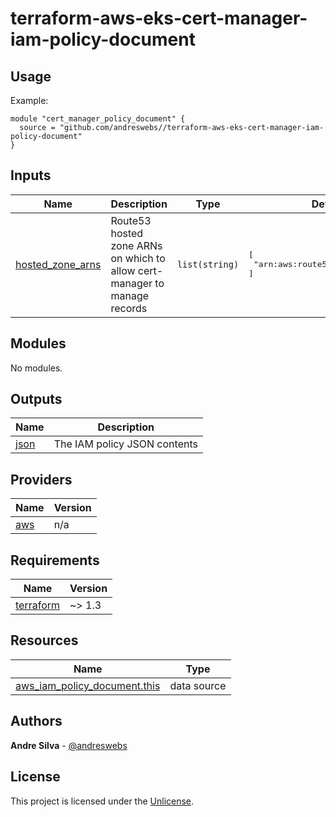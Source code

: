 # terraform-aws-eks-cert-manager-iam-policy-document

[//]: # (BEGIN_TF_DOCS)


## Usage

Example:

```hcl
module "cert_manager_policy_document" {
  source = "github.com/andreswebs//terraform-aws-eks-cert-manager-iam-policy-document"
}
```



## Inputs

| Name | Description | Type | Default | Required |
|------|-------------|------|---------|:--------:|
| <a name="input_hosted_zone_arns"></a> [hosted\_zone\_arns](#input\_hosted\_zone\_arns) | Route53 hosted zone ARNs on which to allow cert-manager to manage records | `list(string)` | <pre>[<br>  "arn:aws:route53:::hostedzone/*"<br>]</pre> | no |

## Modules

No modules.

## Outputs

| Name | Description |
|------|-------------|
| <a name="output_json"></a> [json](#output\_json) | The IAM policy JSON contents |

## Providers

| Name | Version |
|------|---------|
| <a name="provider_aws"></a> [aws](#provider\_aws) | n/a |

## Requirements

| Name | Version |
|------|---------|
| <a name="requirement_terraform"></a> [terraform](#requirement\_terraform) | ~> 1.3 |

## Resources

| Name | Type |
|------|------|
| [aws_iam_policy_document.this](https://registry.terraform.io/providers/hashicorp/aws/latest/docs/data-sources/iam_policy_document) | data source |

[//]: # (END_TF_DOCS)

## Authors

**Andre Silva** - [@andreswebs](https://github.com/andreswebs)

## License

This project is licensed under the [Unlicense](UNLICENSE.md).
